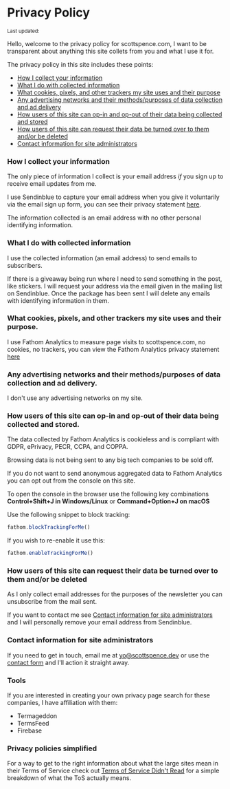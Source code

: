 <script>
  import DateUpdated from '$lib/components/date-updated.svelte'
  import Small from '$lib/components/small.svelte'
</script>

# Privacy Policy

<Small>
  Last updated: <DateUpdated date="2023-01-04" small="true" />
</Small>

Hello, welcome to the privacy policy for scottspence.com, I want to be
transparent about anything this site collets from you and what I use
it for.

The privacy policy in this site includes these points:

- [How I collect your information]
- [What I do with collected information]
- [What cookies, pixels, and other trackers my site uses and their
  purpose]
- [Any advertising networks and their methods/purposes of data
  collection and ad delivery]
- [How users of this site can op-in and op-out of their data being
  collected and stored]
- [How users of this site can request their data be turned over to
  them and/or be deleted]
- [Contact information for site administrators]

### How I collect your information

The only piece of information I collect is your email address _if_ you
sign up to receive email updates from me.

I use Sendinblue to capture your email address when you give it
voluntarily via the email sign up form, you can see their privacy
statement [here][0].

The information collected is an email address with no other personal
identifying information.

### What I do with collected information

I use the collected information (an email address) to send emails to
subscribers.

If there is a giveaway being run where I need to send something in the
post, like stickers. I will request your address via the email given
in the mailing list on Sendinblue. Once the package has been sent I
will delete any emails with identifying information in them.

### What cookies, pixels, and other trackers my site uses and their purpose.

I use Fathom Analytics to measure page visits to scottspence.com, no
cookies, no trackers, you can view the Fathom Analytics privacy
statement [here][1]

### Any advertising networks and their methods/purposes of data collection and ad delivery.

I don't use any advertising networks on my site.

### How users of this site can op-in and op-out of their data being collected and stored.

The data collected by Fathom Analytics is cookieless and is compliant
with GDPR, ePrivacy, PECR, CCPA, and COPPA.

Browsing data is not being sent to any big tech companies to be sold
off.

If you do not want to send anonymous aggregated data to Fathom
Analytics you can opt out from the console on this site.

To open the console in the browser use the following key combinations
**Control+Shift+J in Windows/Linux** or **Command+Option+J on macOS**

Use the following snippet to block tracking:

```js
fathom.blockTrackingForMe()
```

If you wish to re-enable it use this:

```js
fathom.enableTrackingForMe()
```

### How users of this site can request their data be turned over to them and/or be deleted

As I only collect email addresses for the purposes of the newsletter
you can unsubscribe from the mail sent.

If you want to contact me see [Contact information for site
administrators] and I will personally remove your email address from
Sendinblue.

### Contact information for site administrators

If you need to get in touch, email me at [yo@scottspence.dev] or use
the [contact form] and I'll action it straight away.

### Tools

If you are interested in creating your own privacy page search for
these companies, I have affiliation with them:

- Termageddon
- TermsFeed
- Firebase

### Privacy policies simplified

For a way to get to the right information about what the large sites
mean in their Terms of Service check out [Terms of Service Didn't
Read] for a simple breakdown of what the ToS actually means.

<!-- Links -->

[how i collect your information]: #how-i-collect-your-information
[what i do with collected information]:
  #what-i-do-with-collected-information
[what cookies, pixels, and other trackers my site uses and their purpose]:
  #what-cookies-pixels-and-other-trackers-my-site-uses-and-their-purpose
[any advertising networks and their methods/purposes of data collection and ad delivery]:
  #any-advertising-networks-and-their-methodspurposes-of-data-collection-and-ad-delivery
[how users of this site can op-in and op-out of their data being collected and stored]:
  #how-users-of-this-site-can-op-in-and-op-out-of-their-data-being-collected-and-stored
[how users of this site can request their data be turned over to them and/or be deleted]:
  #how-users-of-this-site-can-request-their-data-be-turned-over-to-them-andor-be-deleted
[contact information for site administrators]:
  #contact-information-for-site-administrators
[0]: https://www.sendinblue.com/legal/privacypolicy/
[1]: https://usefathom.com/privacy
[yo@scottspence.dev]:
  mailto:yo@scottspence.dev?subject=Privacy%20Concern&body=Hi%20Scott%2C%0D%0A%0D%0AI%20have%20a%20concern%20about%20my%20privacy%20on%20your%20site.
[contact form]: /contact
[terms of service didn't read]: https://tosdr.org/
[contact information for site administrators]:
  #contact-information-for-site-administrators
